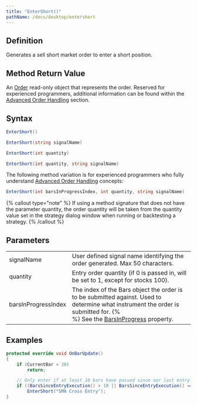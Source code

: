 ```yaml
---
title: "EnterShort()"
pathName: /docs/desktop/entershort
---
```


## Definition

Generates a sell short market order to enter a short position.

## Method Return Value

An [Order](/docs/desktop/order) read-only object that represents the order. Reserved for experienced programmers, additional information can be found within the [Advanced Order Handling](/docs/desktop/advanced_order_handling) section.

## Syntax

```csharp
EnterShort()
```

```csharp
EnterShort(string signalName)
```

```csharp
EnterShort(int quantity)
```

```csharp
EnterShort(int quantity, string signalName)
```

The following method variation is for experienced programmers who fully understand [Advanced Order Handling](/docs/desktop/advanced_order_handling) concepts:

```csharp
EnterShort(int barsInProgressIndex, int quantity, string signalName)
```

{% callout type="note" %}
If using a method signature that does not have the parameter quantity, the order quantity will be taken from the quantity value set in the strategy dialog window when running or backtesting a strategy.
{% /callout %}

## Parameters

|  |  |
| --- | --- |
| signalName | User defined signal name identifying the order generated. Max 50 characters. |
| quantity | Entry order quantity (if 0 is passed in, will be set to 1, except for stocks 100). |
| barsInProgressIndex | The index of the Bars object the order is to be submitted against. Used to determine what instrument the order is submitted for. {% <br> %} See the [BarsInProgress](/docs/desktop/barsinprogress) property. |

## Examples

```csharp
protected override void OnBarUpdate()
{
    if (CurrentBar < 20)
        return;

    // Only enter if at least 10 bars have passed since our last entry
    if ((BarsSinceEntryExecution() > 10 || BarsSinceEntryExecution() == -1) && CrossAbove(SMA(10), SMA(20), 1))
        EnterShort("SMA Cross Entry");
}
```

